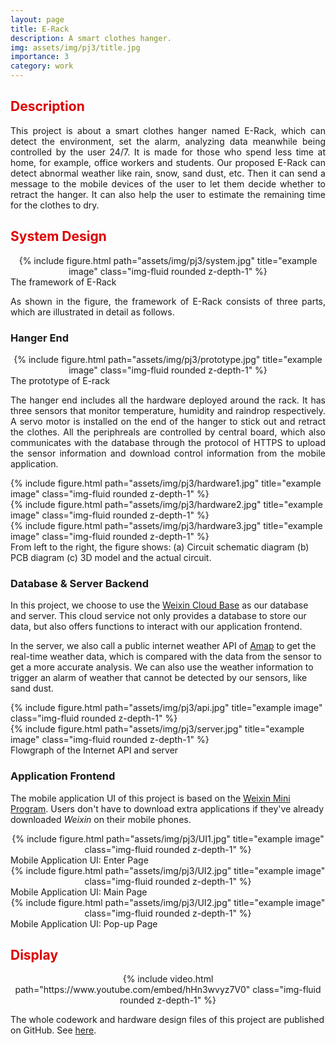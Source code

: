 ```yaml
---
layout: page
title: E-Rack
description: A smart clothes hanger.
img: assets/img/pj3/title.jpg
importance: 3
category: work
---
```

## <font color="#dd0000"> Description </font><br />

<p style="text-align:justify; text-justify:inter-ideograph;">
This project is about a smart clothes hanger named E-Rack, which can detect the environment, set the alarm, analyzing data meanwhile being controlled by the user 24/7. It is made for those who spend less time at home, for example, office workers and students. Our proposed E-Rack can detect abnormal weather like rain, snow, sand dust, etc. Then it can send a message to the mobile devices of the user to let them decide whether to retract the hanger. It can also help the user to estimate the remaining time for the clothes to dry.
</p>

## <font color="#dd0000"> System Design </font><br />
<div class="col-sm mt-3 mt-md-0" align=center>
    {% include figure.html path="assets/img/pj3/system.jpg" title="example image" class="img-fluid rounded z-depth-1" %}
</div>
<div class="caption">
    The framework of E-Rack
</div>

<p style="text-align:justify; text-justify:inter-ideograph;">
As shown in the figure, the framework of E-Rack consists of three parts, which are illustrated in detail as follows.
</p>

### Hanger End

<div class="col-sm mt-3 mt-md-0" align=center>
    {% include figure.html path="assets/img/pj3/prototype.jpg" title="example image" class="img-fluid rounded z-depth-1" %}
</div>
<div class="caption">
    The prototype of E-rack
</div>

<p style="text-align:justify; text-justify:inter-ideograph;">
The hanger end includes all the hardware deployed around the rack. It has three sensors that monitor temperature, humidity and raindrop respectively. A servo motor is installed on the end of the hanger to stick out and retract the clothes. All the periphreals are controlled by central board, which also communicates with the database through the protocol of HTTPS to upload the sensor information and download control information from the mobile application.
</p>

<div class="row">
    <div class="col-sm mt-3 mt-md-0">
        {% include figure.html path="assets/img/pj3/hardware1.jpg" title="example image" class="img-fluid rounded z-depth-1" %}
    </div>
    <div class="col-sm mt-3 mt-md-0">
        {% include figure.html path="assets/img/pj3/hardware2.jpg" title="example image" class="img-fluid rounded z-depth-1" %}
    </div>
    <div class="col-sm mt-3 mt-md-0">
        {% include figure.html path="assets/img/pj3/hardware3.jpg" title="example image" class="img-fluid rounded z-depth-1" %}
    </div>
</div>
<div class="caption">
From left to the right, the figure shows: (a) Circuit schematic diagram (b) PCB diagram (c) 3D model and the actual circuit.
</div>

### Database & Server Backend

In this project, we choose to use the [Weixin Cloud Base](https://developers.weixin.qq.com/miniprogram/en/dev/wxcloud/basis/getting-started.html) as our database and server. This cloud service not only provides a database to store our data, but also offers functions to interact with our application frontend. 

In the server, we also call a public internet weather API of [Amap](https://lbs.amap.com/) to get the real-time weather data, which is compared with the data from the sensor to get a more accurate analysis. We can also use the weather information to trigger an alarm of weather that cannot be detected by our sensors, like sand dust.

<div class="row">
    <div class="col-sm mt-3 mt-md-0">
        {% include figure.html path="assets/img/pj3/api.jpg" title="example image" class="img-fluid rounded z-depth-1" %}
    </div>
    <div class="col-sm mt-3 mt-md-0">
        {% include figure.html path="assets/img/pj3/server.jpg" title="example image" class="img-fluid rounded z-depth-1" %}
    </div>
</div>
<div class="caption">
Flowgraph of the Internet API and server
</div>

### Application Frontend

The mobile application UI of this project is based on the [Weixin Mini Program](https://mp.weixin.qq.com/cgi-bin/wx?token=&lang=en_US). Users don't have to download extra applications if they've already downloaded *Weixin* on their mobile phones.
<div class="col-sm mt-3 mt-md-0" align=center>
    {% include figure.html path="assets/img/pj3/UI1.jpg" title="example image" class="img-fluid rounded z-depth-1" %}
</div>
<div class="caption">
Mobile Application UI: Enter Page
</div>

<div class="col-sm mt-3 mt-md-0" align=center>
    {% include figure.html path="assets/img/pj3/UI2.jpg" title="example image" class="img-fluid rounded z-depth-1" %}
</div>
<div class="caption">
Mobile Application UI: Main Page
</div>

<div class="col-sm mt-3 mt-md-0" align=center>
    {% include figure.html path="assets/img/pj3/UI2.jpg" title="example image" class="img-fluid rounded z-depth-1" %}
</div>
<div class="caption">
Mobile Application UI: Pop-up Page
</div>

## <font color="#dd0000"> Display </font><br />

<div class="col-sm mt-3 mt-md-0" align=center>
    {% include video.html path="https://www.youtube.com/embed/hHn3wvyz7V0" class="img-fluid rounded z-depth-1" %}
</div>

The whole codework and hardware design files of this project are published on GitHub. See [here](https://github.com/luoqinpei/E-Rack).